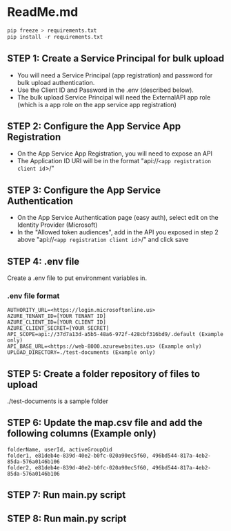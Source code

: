 # ReadMe.md

```python
pip freeze > requirements.txt
pip install -r requirements.txt
```

## STEP 1: Create a Service Principal for bulk upload
- You will need a Service Principal (app registration) and password for bulk upload authentication.
- Use the Client ID and Password in the .env (described below).
- The bulk upload Service Principal will need the ExternalAPI app role (which is a app role on the app service app registration)


## STEP 2: Configure the App Service App Registration
- On the App Service App Registration, you will need to expose an API
- The Application ID URI will be in the format "api://`<app registration client id`>/"

## STEP 3: Configure the App Service Authentication
- On the App Service Authentication page (easy auth), select edit on the Identity Provider (Microsoft)
- In the "Allowed token audiences", add in the API you exposed in step 2 above "api://`<app registration client id`>/" and click save

## STEP 4: .env file

Create a .env file to put environment variables in.

### .env file format

```markup
AUTHORITY_URL=<https://login.microsoftonline.us>
AZURE_TENANT_ID=[YOUR TENANT ID]
AZURE_CLIENT_ID=[YOUR CLIENT ID]
AZURE_CLIENT_SECRET=[YOUR SECRET]
API_SCOPE=api://37d7a13d-a5b5-48a6-972f-428cbf316bd9/.default (Example only)
API_BASE_URL=<https://web-8000.azurewebsites.us> (Example only)
UPLOAD_DIRECTORY=./test-documents (Example only)
```

## STEP 5: Create a folder repository of files to upload

./test-documents is a sample folder

## STEP 6: Update the map.csv file and add the following columns (Example only)

```csv
folderName, userId, activeGroupOid
folder1, e81deb4e-839d-40e2-b0fc-020a90ec5f60, 496bd544-817a-4eb2-85da-576a0146b106
folder2, e81deb4e-839d-40e2-b0fc-020a90ec5f60, 496bd544-817a-4eb2-85da-576a0146b106
```

## STEP 7: Run main.py script


## STEP 8: Run main.py script